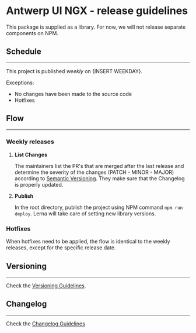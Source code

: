 # Antwerp UI NGX - release guidelines

This package is supplied as a library.
For now, we will not release separate components on NPM.

## Schedule

---

This project is published *weekly* on {INSERT WEEKDAY}.

Exceptions:

* No changes have been made to the source code
* Hotfixes

## Flow

---

### Weekly releases

1. **List Changes**

   The maintainers list the PR's that are merged after the last release and determine the severity of the changes (PATCH - MINOR - MAJOR) according to [Semantic Versioning](https://semver.org/). They make sure that the Changelog is properly updated.

3. **Publish**

   In the root directory, publish the project using NPM command `npm run deploy`. Lerna will take care of setting new library versions.

### Hotfixes

When hotfixes need to be applied, the flow is identical to the weekly releases, except for the specific release date.

## Versioning

---

Check the [Versioning Guidelines](./VERSIONING.md).

## Changelog

---

Check the [Changelog Guidelines](./CHANGELOG.md)